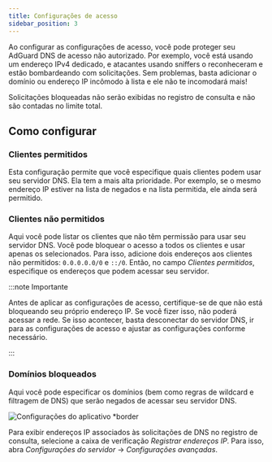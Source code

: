 ```yaml
---
title: Configurações de acesso
sidebar_position: 3
---
```


Ao configurar as configurações de acesso, você pode proteger seu AdGuard DNS de acesso não autorizado. Por exemplo, você está usando um endereço IPv4 dedicado, e atacantes usando sniffers o reconheceram e estão bombardeando com solicitações. Sem problemas, basta adicionar o domínio ou endereço IP incômodo à lista e ele não te incomodará mais!

Solicitações bloqueadas não serão exibidas no registro de consulta e não são contadas no limite total.

## Como configurar

### Clientes permitidos

Esta configuração permite que você especifique quais clientes podem usar seu servidor DNS. Ela tem a mais alta prioridade. Por exemplo, se o mesmo endereço IP estiver na lista de negados e na lista permitida, ele ainda será permitido.

### Clientes não permitidos

Aqui você pode listar os clientes que não têm permissão para usar seu servidor DNS. Você pode bloquear o acesso a todos os clientes e usar apenas os selecionados. Para isso, adicione dois endereços aos clientes não permitidos: `0.0.0.0.0/0` e `::/0`. Então, no campo _Clientes permitidos_, especifique os endereços que podem acessar seu servidor.

:::note Importante

Antes de aplicar as configurações de acesso, certifique-se de que não está bloqueando seu próprio endereço IP. Se você fizer isso, não poderá acessar a rede. Se isso acontecer, basta desconectar do servidor DNS, ir para as configurações de acesso e ajustar as configurações conforme necessário.

:::

### Domínios bloqueados

Aqui você pode especificar os domínios (bem como regras de wildcard e filtragem de DNS) que serão negados de acessar seu servidor DNS.

![Configurações do aplicativo \*border](https://cdn.adtidy.org/content/release_notes/dns/v2-5/AS-en.png)

Para exibir endereços IP associados às solicitações de DNS no registro de consulta, selecione a caixa de verificação _Registrar endereços IP_. Para isso, abra _Configurações do servidor_ → _Configurações avançadas_.
